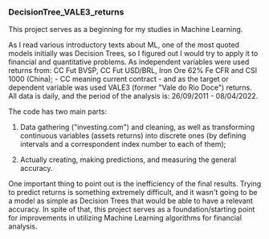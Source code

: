 ### DecisionTree_VALE3_returns

This project serves as a beginning for my studies in Machine Learning. 

As I read various introductory texts about ML, one of the most quoted models initially was Decision Trees, so I figured out I would try to apply it to financial and quantitative problems. As independent variables were used returns from: CC Fut BVSP, CC Fut USD/BRL, Iron Ore 62% Fe CFR and CSI 1000 (China); - CC meaning current contract - and as the target or dependent variable was used VALE3 (former "Vale do Rio Doce") returns. All data is daily, and the period of the analysis is:  26/09/2011 - 08/04/2022.

The code has two main parts: 

1) Data gathering ("investing.com") and cleaning, as well as transforming continuous variables (assets returns) into discrete ones (by defining intervals and a correspondent index number to each of them); 


2) Actually creating, making predictions, and measuring the general accuracy. 

One important thing to point out is the inefficiency of the final results. Trying to predict returns is something extremely difficult, and it wasn't going to be a model as simple as Decision Trees that would be able to have a relevant accuracy. In spite of that, this project serves as a foundation/starting point for improvements in utilizing Machine Learning algorithms for financial analysis.
